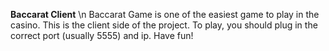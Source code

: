 **Baccarat Client** \n
  Baccarat Game is one of the easiest game to play in the casino.
  This is the client side of the project.
  To play, you should plug in the correct port (usually 5555) and ip.
  Have fun!
